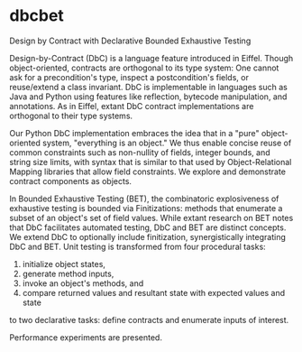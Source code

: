 dbcbet
======

Design by Contract with Declarative Bounded Exhaustive Testing

Design-by-Contract (DbC) is a language feature introduced in Eiffel. 
Though object-oriented, contracts are orthogonal to its type system: 
One cannot ask for a precondition's type, inspect a postcondition's fields, or reuse/extend a class invariant. 
DbC is implementable in languages such as Java and Python using features like reflection, bytecode manipulation, and 
annotations. 
As in Eiffel, extant DbC contract implementations are orthogonal to their type systems.

Our Python DbC implementation embraces the idea that in a "pure" object-oriented system, "everything is an object." 
We thus enable concise reuse of common constraints such as non-nullity of fields, integer bounds, and string size limits, 
with syntax that is similar to that used by Object-Relational Mapping libraries that allow field constraints. 
We explore and demonstrate contract components as objects.

In Bounded Exhaustive Testing (BET), the combinatoric explosiveness of exhaustive testing is bounded via Finitizations: 
methods that enumerate a subset of an object's set of field values. 
While extant research on BET notes that DbC facilitates automated testing, DbC and BET are distinct concepts. 
We extend DbC to optionally include finitization, synergistically integrating DbC and BET. 
Unit testing is transformed from four procedural tasks:

<ol>
<li>initialize object states,</li>
<li>generate method inputs,</li>
<li>invoke an object's methods, and</li>
<li>compare returned values and resultant state with expected values and state</li>
</ol>

to two declarative tasks: define contracts and enumerate inputs of interest.

Performance experiments are presented. 
